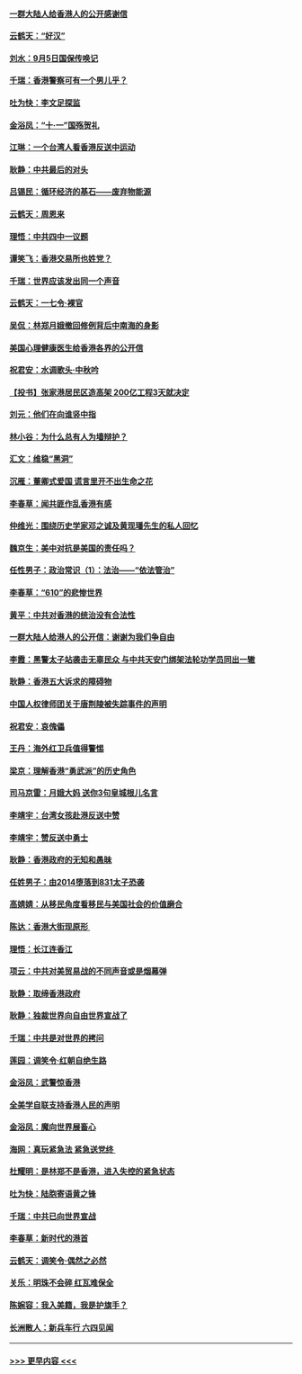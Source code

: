 #### [一群大陆人给香港人的公开感谢信](../pages/nsc993/n11514797.md?t=09122000) 
#### [云鹤天：“好汉”](../pages/nsc993/n11513536.md?t=09122000) 
#### [刘水：9月5日国保传唤记](../pages/nsc993/n11513460.md?t=09122000) 
#### [千瑞：香港警察可有一个男儿乎？](../pages/nsc993/n11513109.md?t=09122000) 
#### [吐为快：李文足探监](../pages/nsc993/n11509622.md?t=09122000) 
#### [金浴凤：“十‧一”国殇贺礼](../pages/nsc993/n11509593.md?t=09122000) 
#### [江琳：一个台湾人看香港反送中运动](../pages/nsc993/n11509211.md?t=09122000) 
#### [耿静：中共最后的对头](../pages/nsc993/n11508308.md?t=09122000) 
#### [吕锡民：循环经济的基石——废弃物能源](../pages/nsc993/n11508212.md?t=09122000) 
#### [云鹤天：周恩来](../pages/nsc993/n11508055.md?t=09122000) 
#### [理悟：中共四中一议题](../pages/nsc993/n11507782.md?t=09122000) 
#### [谭笑飞：香港交易所也姓党？](../pages/nsc993/n11507753.md?t=09122000) 
#### [千瑞：世界应该发出同一个声音](../pages/nsc993/n11507290.md?t=09122000) 
#### [云鹤天：一七令‧裸官](../pages/nsc993/n11507177.md?t=09122000) 
#### [吴侃：林郑月娥撤回修例背后中南海的身影](../pages/nsc993/n11506876.md?t=09122000) 
#### [美国心理健康医生给香港各界的公开信](../pages/nsc993/n11506809.md?t=09122000) 
#### [祝君安：水调歌头‧中秋吟](../pages/nsc993/n11506758.md?t=09122000) 
#### [【投书】张家港居民区造高架 200亿工程3天就决定](../pages/nsc993/n11506682.md?t=09122000) 
#### [刘元：他们在向谁竖中指](../pages/nsc993/n11505384.md?t=09122000) 
#### [林小谷：为什么总有人为墙辩护？](../pages/nsc993/n11505226.md?t=09122000) 
#### [汇文：维稳“黑洞”](../pages/nsc993/n11504347.md?t=09122000) 
#### [沉雁：董卿式爱国 谎言里开不出生命之花](../pages/nsc993/n11503215.md?t=09122000) 
#### [李春草：闻共匪作乱香港有感](../pages/nsc993/n11503072.md?t=09122000) 
#### [仲维光：围绕历史学家邓之诚及黄现璠先生的私人回忆](../pages/nsc993/n11501330.md?t=09122000) 
#### [魏京生：美中对抗是美国的责任吗？](../pages/nsc993/n11500723.md?t=09122000) 
#### [任性男子：政治常识（1）：法治——“依法管治”](../pages/nsc993/n11500791.md?t=09122000) 
#### [李春草：“610”的悲惨世界](../pages/nsc993/n11501141.md?t=09122000) 
#### [黄平：中共对香港的统治没有合法性](../pages/nsc993/n11499473.md?t=09122000) 
#### [一群大陆人给港人的公开信：谢谢为我们争自由](../pages/nsc993/n11500402.md?t=09122000) 
#### [李霞：黑警太子站袭击无辜民众 与中共天安门绑架法轮功学员同出一辙](../pages/nsc993/n11499805.md?t=09122000) 
#### [耿静：香港五大诉求的障碍物](../pages/nsc993/n11497578.md?t=09122000) 
#### [中国人权律师团关于唐荆陵被失踪事件的声明](../pages/nsc993/n11500014.md?t=09122000) 
#### [祝君安：哀傀儡](../pages/nsc993/n11499776.md?t=09122000) 
#### [王丹：海外红卫兵值得警惕](../pages/nsc993/n11498138.md?t=09122000) 
#### [梁京：理解香港“勇武派”的历史角色](../pages/nsc993/n11498006.md?t=09122000) 
#### [司马京雷：月娥大妈  送你3句皇城根儿名言](../pages/nsc993/n11497885.md?t=09122000) 
#### [李靖宇：台湾女孩赴港反送中赞](../pages/nsc993/n11497721.md?t=09122000) 
#### [李靖宇：赞反送中勇士](../pages/nsc993/n11497452.md?t=09122000) 
#### [耿静：香港政府的无知和愚昧](../pages/nsc993/n11494238.md?t=09122000) 
#### [任姓男子：由2014堕落到831太子恐袭](../pages/nsc993/n11496683.md?t=09122000) 
#### [高婧婧：从移民角度看移民与美国社会的价值磨合](../pages/nsc993/n11495757.md?t=09122000) 
#### [陈达：香港大街现原形 ](../pages/nsc993/n11495441.md?t=09122000) 
#### [理悟：长江连香江](../pages/nsc993/n11495377.md?t=09122000) 
#### [项云：中共对美贸易战的不同声音或是烟幕弹](../pages/nsc993/n11494929.md?t=09122000) 
#### [耿静：取缔香港政府](../pages/nsc993/n11494218.md?t=09122000) 
#### [耿静：独裁世界向自由世界宣战了](../pages/nsc993/n11494190.md?t=09122000) 
#### [千瑞：中共是对世界的拷问](../pages/nsc993/n11493021.md?t=09122000) 
#### [莲园：调笑令‧红朝自绝生路](../pages/nsc993/n11493011.md?t=09122000) 
#### [金浴凤：武警惊香港](../pages/nsc993/n11492994.md?t=09122000) 
#### [全美学自联支持香港人民的声明](../pages/nsc993/n11492630.md?t=09122000) 
#### [金浴凤：魔向世界展畜心](../pages/nsc993/n11492599.md?t=09122000) 
#### [海网：真玩紧急法 紧急送党终 ](../pages/nsc993/n11492535.md?t=09122000) 
#### [杜耀明：是林郑不是香港，进入失控的紧急状态](../pages/nsc993/n11491420.md?t=09122000) 
#### [吐为快：陆胞寄语黄之锋](../pages/nsc993/n11491117.md?t=09122000) 
#### [千瑞：中共已向世界宣战](../pages/nsc993/n11490123.md?t=09122000) 
#### [李春草：新时代的港首](../pages/nsc993/n11489864.md?t=09122000) 
#### [云鹤天：调笑令·偶然之必然](../pages/nsc993/n11489701.md?t=09122000) 
#### [关乐：明珠不会碎 红瓦难保全](../pages/nsc993/n11489647.md?t=09122000) 
#### [陈婉容：我入美籍，我是护旗手？](../pages/nsc993/n11487908.md?t=09122000) 
#### [长洲散人：新兵车行 六四见闻](../pages/nsc993/n11487729.md?t=09122000) 

----
#### [ >>> 更早内容 <<< ](../indexes/nsc993-earlier.md)
